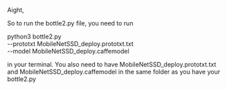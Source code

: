 Aight,

So to run the bottle2.py file, you need to run

python3 bottle2.py \
	--prototxt MobileNetSSD_deploy.prototxt.txt \
	--model MobileNetSSD_deploy.caffemodel

in your terminal. You also need to have MobileNetSSD_deploy.prototxt.txt and MobileNetSSD_deploy.caffemodel
in the same folder as you have your bottle2.py
